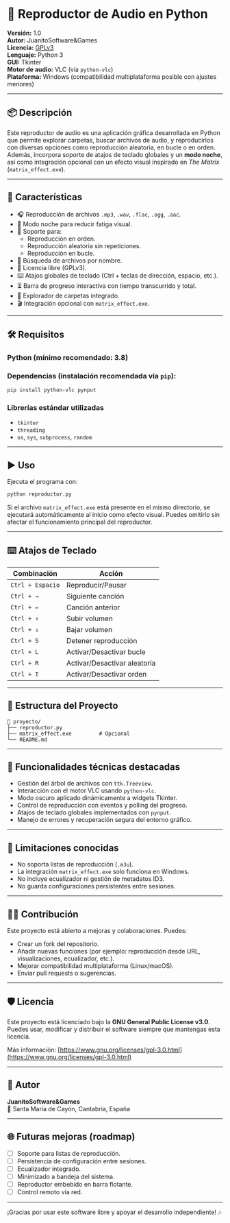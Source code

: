 # 🎵 Reproductor de Audio en Python

**Versión:** 1.0  
**Autor:** JuanitoSoftware&Games  
**Licencia:** [GPLv3](https://www.gnu.org/licenses/gpl-3.0.html)  
**Lenguaje:** Python 3  
**GUI:** Tkinter  
**Motor de audio:** VLC (via `python-vlc`)  
**Plataforma:** Windows (compatibilidad multiplataforma posible con ajustes menores)  

---

## 📦 Descripción

Este reproductor de audio es una aplicación gráfica desarrollada en Python que permite explorar carpetas, buscar archivos de audio, y reproducirlos con diversas opciones como reproducción aleatoria, en bucle o en orden. Además, incorpora soporte de atajos de teclado globales y un **modo noche**, así como integración opcional con un efecto visual inspirado en *The Matrix* (`matrix_effect.exe`).

---

## 🧩 Características

- 🎧 Reproducción de archivos `.mp3`, `.wav`, `.flac`, `.ogg`, `.aac`.
- 🌙 Modo noche para reducir fatiga visual.
- 🔁 Soporte para:
  - Reproducción en orden.
  - Reproducción aleatoria sin repeticiones.
  - Reproducción en bucle.
- 🧠 Búsqueda de archivos por nombre.
- 🔐 Licencia libre (GPLv3).
- ⌨️ Atajos globales de teclado (Ctrl + teclas de dirección, espacio, etc.).
- ⏳ Barra de progreso interactiva con tiempo transcurrido y total.
- 📁 Explorador de carpetas integrado.
- 🎬 Integración opcional con `matrix_effect.exe`.

---

## 🛠️ Requisitos

### Python (mínimo recomendado: 3.8)

### Dependencias (instalación recomendada vía `pip`):

```bash
pip install python-vlc pynput
```

### Librerías estándar utilizadas

- `tkinter`
- `threading`
- `os`, `sys`, `subprocess`, `random`

---

## ▶️ Uso

Ejecuta el programa con:

```bash
python reproductor.py
```

Si el archivo `matrix_effect.exe` está presente en el mismo directorio, se ejecutará automáticamente al inicio como efecto visual. Puedes omitirlo sin afectar el funcionamiento principal del reproductor.

---

## ⌨️ Atajos de Teclado

| Combinación | Acción                         |
|-------------|--------------------------------|
| `Ctrl + Espacio` | Reproducir/Pausar           |
| `Ctrl + →`       | Siguiente canción           |
| `Ctrl + ←`       | Canción anterior            |
| `Ctrl + ↑`       | Subir volumen               |
| `Ctrl + ↓`       | Bajar volumen               |
| `Ctrl + S`       | Detener reproducción        |
| `Ctrl + L`       | Activar/Desactivar bucle    |
| `Ctrl + R`       | Activar/Desactivar aleatoria|
| `Ctrl + T`       | Activar/Desactivar orden     |

---

## 📁 Estructura del Proyecto

```
📁 proyecto/
├── reproductor.py
├── matrix_effect.exe         # Opcional
└── README.md
```

---

## 🧪 Funcionalidades técnicas destacadas

- Gestión del árbol de archivos con `ttk.Treeview`.
- Interacción con el motor VLC usando `python-vlc`.
- Modo oscuro aplicado dinámicamente a widgets Tkinter.
- Control de reproducción con eventos y polling del progreso.
- Atajos de teclado globales implementados con `pynput`.
- Manejo de errores y recuperación segura del entorno gráfico.

---

## 🧱 Limitaciones conocidas

- No soporta listas de reproducción (`.m3u`).
- La integración `matrix_effect.exe` solo funciona en Windows.
- No incluye ecualizador ni gestión de metadatos ID3.
- No guarda configuraciones persistentes entre sesiones.

---

## 🧑‍💻 Contribución

Este proyecto está abierto a mejoras y colaboraciones. Puedes:

- Crear un fork del repositorio.
- Añadir nuevas funciones (por ejemplo: reproducción desde URL, visualizaciones, ecualizador, etc.).
- Mejorar compatibilidad multiplataforma (Linux/macOS).
- Enviar pull requests o sugerencias.

---

## 🛡️ Licencia

Este proyecto está licenciado bajo la **GNU General Public License v3.0**.  
Puedes usar, modificar y distribuir el software siempre que mantengas esta licencia.

Más información: [https://www.gnu.org/licenses/gpl-3.0.html](https://www.gnu.org/licenses/gpl-3.0.html)

---

## 👤 Autor

**JuanitoSoftware&Games**  
📍 Santa María de Cayón, Cantabria, España  

---

## 🌐 Futuras mejoras (roadmap)

- [ ] Soporte para listas de reproducción.
- [ ] Persistencia de configuración entre sesiones.
- [ ] Ecualizador integrado.
- [ ] Minimizado a bandeja del sistema.
- [ ] Reproductor embebido en barra flotante.
- [ ] Control remoto vía red.

---

¡Gracias por usar este software libre y apoyar el desarrollo independiente! 🎶
